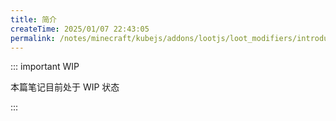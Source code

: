 ```yaml
---
title: 简介
createTime: 2025/01/07 22:43:05
permalink: /notes/minecraft/kubejs/addons/lootjs/loot_modifiers/introduction/
---
```


::: important WIP

本篇笔记目前处于 WIP 状态

:::
